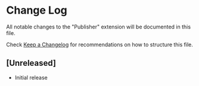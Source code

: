 # Change Log

All notable changes to the "Publisher" extension will be documented in this file.

Check [Keep a Changelog](http://keepachangelog.com/) for recommendations on how to structure this file.

## [Unreleased]

- Initial release
